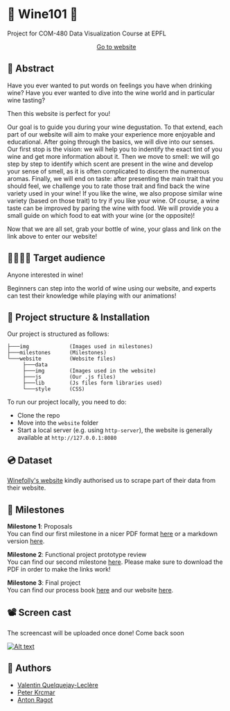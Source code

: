
# 🍷 Wine101 🍷

Project for COM-480 Data Visualization Course at EPFL


<p align="center">
     <a href="https://com-480-data-visualization.github.io/com-480-project-onvagagner/website/index.html">Go to website</a>
</p>

## 🔴 Abstract

Have you ever wanted to put words on feelings you have when drinking wine? Have you ever wanted to dive into the wine world and in particular wine tasting?

Then this website is perfect for you!

Our goal is to guide you during your wine degustation. To that extend, each part of our website will aim to make your experience more enjoyable and educational. After going through the basics, we will dive into our senses. Our first stop is the vision: we will help you to indentify the exact tint of you wine and get more information about it. 
Then we move to smell: we will go step by step to identify which scent are present in the wine and develop your sense of smell, as it is often complicated to discern the numerous aromas. Finally, we will end on taste: after presenting the main trait that you should feel, we challenge you to rate those trait and find back the wine variety used in your wine! If you like the wine, we also propose similar wine variety (based on those trait) to try if you like your wine. Of course, a wine taste can be improved by paring the wine with food. We will provide you a small guide on which food to eat with your wine (or the opposite)!

Now that we are all set, grab your bottle of wine, your glass and link on the link above to enter our website!

## 👨‍👩‍👧‍👦 Target audience

Anyone interested in wine!

Beginners can step into the world of wine using our website, and experts can test their knowledge while playing with our animations!

## 🚀 Project structure & Installation 

Our project is structured as follows:

```       
├───img             (Images used in milestones)
├───milestones      (Milestones)
└───website         (Website files)
     ├───data       
     ├───img        (Images used in the website)
     ├───js         (Our .js files)
     ├───lib        (Js files form libraries used)
     └───style      (CSS)

```

To run our project locally, you need to do:

- Clone the repo
- Move into the ```website``` folder
- Start a local server (e.g. using ```http-server```), the website is generally available at ```http://127.0.0.1:8080```

## 💿 Dataset

[Winefolly's website](https://winefolly.com/) kindly authorised us to scrape part of their data from their website.


## 📍 Milestones
**Milestone 1**: Proposals  
You can find our first milestone in a nicer PDF format [here](milestones/Milestone1.pdf) or a markdown version [here](milestones/Milestone1.md).


**Milestone 2**: Functional project prototype review  
You can find our second milestone [here](milestones/Milestone2.pdf).
Please make sure to download the PDF in order to make the links work!


**Milestone 3**: Final project  
You can find our process book [here](milestones/ProcessBook.pdf) and our website [here](https://com-480-data-visualization.github.io/com-480-project-onvagagner/website/index.html).

## 📽 Screen cast

The screencast will be uploaded once done! Come back soon

[![Alt text](https://img.youtube.com/vi/dQw4w9WgXcQ/0.jpg)](https://www.youtube.com/watch?v=dQw4w9WgXcQ)

## 🤝 Authors

 - [Valentin Quelquejay-Leclère](https://github.com/vquelque)
 - [Peter Krcmar](https://github.com/PeterKrcmar0)
 - [Anton Ragot](https://github.com/AntonRagot)

